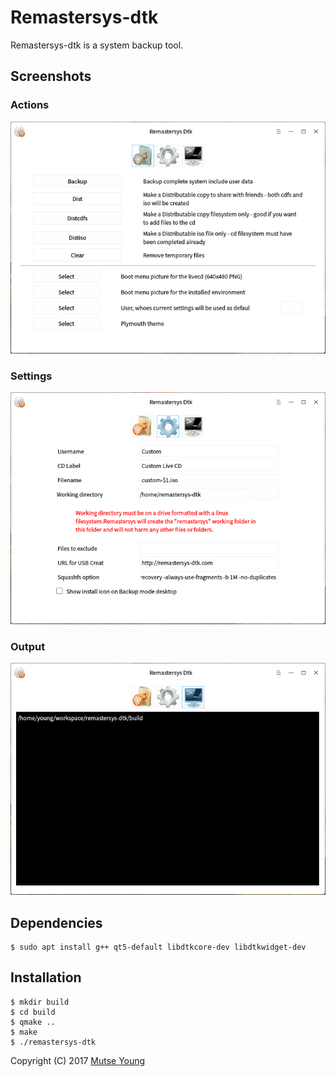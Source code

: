 # Remastersys-dtk

Remastersys-dtk is a system backup tool.

## Screenshots

### Actions
![actions](screenshots/remastersys-dtk_01.png)
### Settings
![settings](screenshots/remastersys-dtk_02.png)
### Output
![output](screenshots/remastersys-dtk_03.png)

## Dependencies

    $ sudo apt install g++ qt5-default libdtkcore-dev libdtkwidget-dev

## Installation

    $ mkdir build
    $ cd build
    $ qmake ..
    $ make
    $ ./remastersys-dtk

Copyright (C) 2017 [Mutse Young](https://mutse.github.io)
